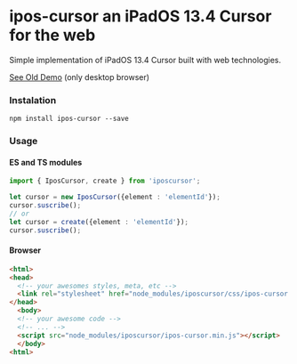 # ipos-cursor an iPadOS 13.4 Cursor for the web

Simple implementation of iPadOS 13.4 Cursor built with web technologies.

[See Old Demo](https://codepen.io/josesaranda/pen/oNjEWwb) (only  desktop browser)

### Instalation

```shell
npm install ipos-cursor --save
```

### Usage

#### ES and TS modules

```typescript
import { IposCursor, create } from 'iposcursor';

let cursor = new IposCursor({element : 'elementId'});
cursor.suscribe();
// or
let cursor = create({element : 'elementId'});
cursor.suscribe();
```

#### Browser

```html
<html>
<head>
  <!-- your awesomes styles, meta, etc -->
  <link rel="stylesheet" href="node_modules/iposcursor/css/ipos-cursor.min.css">
</head>
  <body>
  <!-- your awesome code -->
  <!-- ... -->
  <script src="node_modules/iposcursor/ipos-cursor.min.js"></script>
  </body>
<html>
```